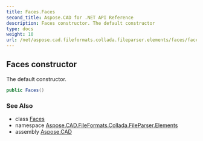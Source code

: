 ```yaml
---
title: Faces.Faces
second_title: Aspose.CAD for .NET API Reference
description: Faces constructor. The default constructor
type: docs
weight: 10
url: /net/aspose.cad.fileformats.collada.fileparser.elements/faces/faces/
---
```

## Faces constructor

The default constructor.

```csharp
public Faces()
```

### See Also

* class [Faces](../)
* namespace [Aspose.CAD.FileFormats.Collada.FileParser.Elements](../../faces/)
* assembly [Aspose.CAD](../../../)


